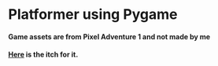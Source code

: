 # **Platformer using Pygame**

#### Game assets are from Pixel Adventure 1 and not made by me
#### [Here](https://pixelfrog-assets.itch.io/pixel-adventure-1) is the itch for it.
